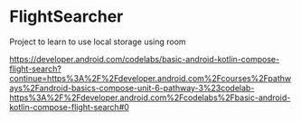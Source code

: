 # FlightSearcher
Project to learn to use local storage using room


https://developer.android.com/codelabs/basic-android-kotlin-compose-flight-search?continue=https%3A%2F%2Fdeveloper.android.com%2Fcourses%2Fpathways%2Fandroid-basics-compose-unit-6-pathway-3%23codelab-https%3A%2F%2Fdeveloper.android.com%2Fcodelabs%2Fbasic-android-kotlin-compose-flight-search#0

